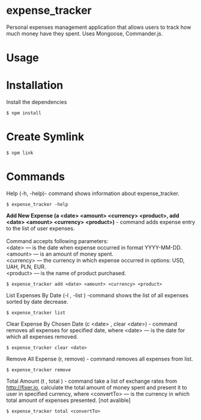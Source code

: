 # expense_tracker
Personal expenses management application that allows users to track how much money have they spent. Uses Mongoose, Commander.js.

# Usage

# Installation
Install the dependencies
	
	$ npm install
	
# Create Symlink

	$ npm link
	
# Commands

Help (-h, -help)- command shows information about expense_tracker.

	$ expense_tracker -help
	
<b>Add New Expense (a \<date\> \<amount\> \<currency\> \<product\>, add \<date\> \<amount\> \<currency\> \<product\>)</b> - command adds expense entry to the list of user expenses. </br> 
</br>
Command accepts following parameters:</br>
\<date\> — is the date when expense occurred in format YYYY-MM-DD. </br>
\<amount\> — is an amount of money spent. </br>
\<currency\>  — the currency in which expense occurred in options: USD, UAH, PLN, EUR. </br>
\<product\> — is the name of product purchased. </br>

	$ expense_tracker add <date> <amount> <currency> <product>
	
List Expenses By Date (-l , -list ) -command shows the list of all expenses sorted by date decrease.

	$ expense_tracker list 
	
Clear Expense By Chosen Date (c \<date\> , clear \<date\>) - command removes all expenses for specified date, where \<date\> — is the date for which all expenses removed.

	$ expense_tracker clear <date> 
	
Remove All Expense (r, remove) - command removes all expenses from list.

	$ expense_tracker remove
	
Total Amount (t <convertTo>, total <convertTo>) - command take a list of exchange rates from http://fixer.io, calculate the total amount of money spent and
present it to user in specified currency, where \<convertTo\> — is the currency in which total amount of expenses presented. [not avalible]


	$ expense_tracker total <convertTo>
	

	

